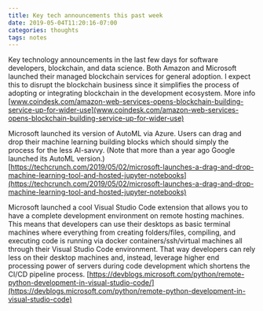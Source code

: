 ```yaml
---
title: Key tech announcements this past week
date: 2019-05-04T11:20:16-07:00
categories: thoughts 
tags: notes
---
```

Key technology announcements in the last few days for software developers, blockchain, and data science. Both Amazon and Microsoft launched their managed blockchain services for general adoption. I expect this to disrupt the blockchain business since it simplifies the process of adopting or integrating blockchain in the development ecosystem. More info [www.coindesk.com/amazon-web-services-opens-blockchain-building-service-up-for-wider-use](www.coindesk.com/amazon-web-services-opens-blockchain-building-service-up-for-wider-use)

Microsoft launched its version of AutoML via Azure. Users can drag and drop their machine learning building blocks which should simply the process for the less AI-savvy. (Note that more than a year ago Google launched its AutoML version.) [https://techcrunch.com/2019/05/02/microsoft-launches-a-drag-and-drop-machine-learning-tool-and-hosted-jupyter-notebooks](https://techcrunch.com/2019/05/02/microsoft-launches-a-drag-and-drop-machine-learning-tool-and-hosted-jupyter-notebooks)

Microsoft launched a cool Visual Studio Code extension that allows you to have a complete development environment on remote hosting machines. This means that developers can use their desktops as basic terminal machines where everything from creating folders/files, compiling, and executing code is running via docker containers/ssh/virtual machines all through their Visual Studio Code environment. That way developers can rely less on their desktop machines and, instead, leverage higher end processing power of servers during code development which shortens the CI/CD pipeline process. [https://devblogs.microsoft.com/python/remote-python-development-in-visual-studio-code/](https://devblogs.microsoft.com/python/remote-python-development-in-visual-studio-code)